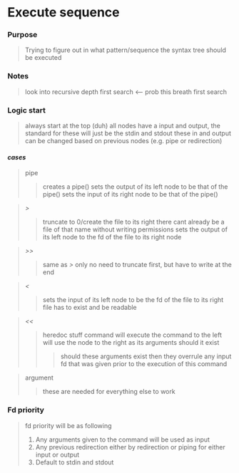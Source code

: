 # Execute sequence
 
### Purpose
> Trying to figure out in what pattern/sequence the syntax tree should be executed

### Notes
> look into recursive
> depth first search <-- prob this
> breath first search

### Logic start
> always start at the top (duh)
> all nodes have a input and output, the standard for these will just be the stdin and stdout
> these in and output can be changed based on previous nodes (e.g. pipe or redirection)
> 
#### *cases*

> pipe
> > creates a pipe()
> > sets the output of its left node to be that of the pipe()
> > sets the input of its right node to be that of the pipe()

> *>*
> > truncate to 0/create the file to its right
> > there cant already be a file of that name without writing permissions
> > sets the output of its left node to the fd of the file to its right node

> *>>*
> > same as *>* only no need to truncate first, but have to write at the end

> *<*
> > sets the input of its left node to be the fd of the file to its right
> > file has to exist and be readable

> *<<*
> > heredoc stuff
> command
> > will execute the command to the left
> > will use the node to the right as its arguments should it exist
> > > should these arguments exist then they overrule any input fd that was given prior to the execution of this command

> argument
> > these are needed for everything else to work

### Fd priority 
> fd priority will be as following
> 1. Any arguments given to the command will be used as input
> 2. Any previous redirection either by redirection or piping for either input or output
> 3. Default to stdin and stdout

